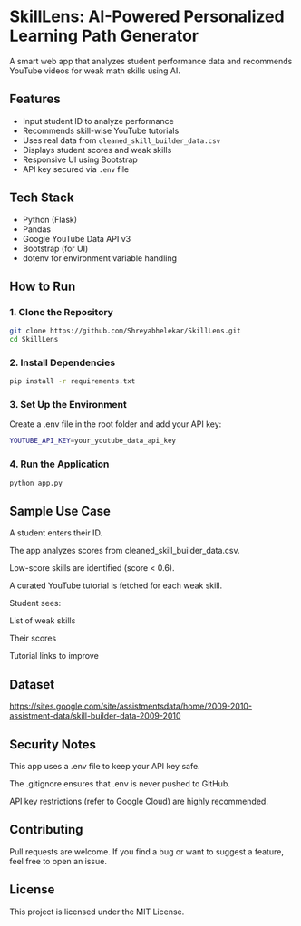 # SkillLens: AI-Powered Personalized Learning Path Generator
A smart web app that analyzes student performance data and recommends YouTube videos for weak math skills using AI.

## Features
- Input student ID to analyze performance
- Recommends skill-wise YouTube tutorials
- Uses real data from `cleaned_skill_builder_data.csv`
- Displays student scores and weak skills
- Responsive UI using Bootstrap
- API key secured via `.env` file

## Tech Stack
- Python (Flask)
- Pandas
- Google YouTube Data API v3
- Bootstrap (for UI)
- dotenv for environment variable handling

## How to Run

### 1. Clone the Repository

```bash
git clone https://github.com/Shreyabhelekar/SkillLens.git
cd SkillLens
```
### 2. Install Dependencies
```bash
pip install -r requirements.txt
```
### 3. Set Up the Environment
Create a .env file in the root folder and add your API key:
```bash
YOUTUBE_API_KEY=your_youtube_data_api_key
```
### 4. Run the Application
```bash
python app.py
```

## Sample Use Case
A student enters their ID.

The app analyzes scores from cleaned_skill_builder_data.csv.

Low-score skills are identified (score < 0.6).

A curated YouTube tutorial is fetched for each weak skill.

Student sees:

List of weak skills

Their scores

Tutorial links to improve

## Dataset
https://sites.google.com/site/assistmentsdata/home/2009-2010-assistment-data/skill-builder-data-2009-2010

## Security Notes
This app uses a .env file to keep your API key safe.

The .gitignore ensures that .env is never pushed to GitHub.

API key restrictions (refer to Google Cloud) are highly recommended.

## Contributing
Pull requests are welcome. If you find a bug or want to suggest a feature, feel free to open an issue.

## License
This project is licensed under the MIT License.
